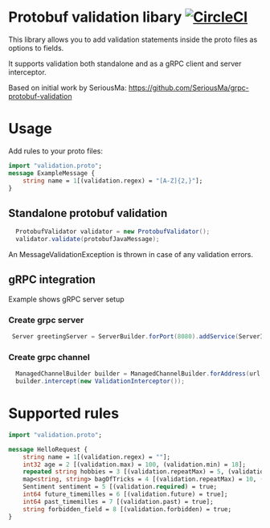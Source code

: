 # Protobuf validation libary [![CircleCI](https://circleci.com/gh/entur/protobuf-validation/tree/master.svg?style=svg&circle-token=579b7169ab744607b6748aafb5ec56df01fbd4db)](https://circleci.com/gh/entur/protobuf-validation/tree/master)

This library allows you to add validation statements inside the proto files as options to fields.

It supports validation both standalone and as a gRPC client and server interceptor.

Based on initial work by SeriousMa: https://github.com/SeriousMa/grpc-protobuf-validation

# Usage

Add rules to your proto files:
```proto
import "validation.proto";
message ExampleMessage {
    string name = 1[(validation.regex) = "[A-Z]{2,}"];
}
```

## Standalone protobuf validation

```java
  ProtobufValidator validator = new ProtobufValidator();
  validator.validate(protobufJavaMessage);
```

An MessageValidationException is thrown in case of any validation errors.

## gRPC integration

Example shows gRPC server setup

### Create grpc server 
```java
 Server greetingServer = ServerBuilder.forPort(8080).addService(ServerInterceptors.intercept(new GreetingServiceImpl(), new ValidationInterceptor())).build();

```

### Create grpc channel

```java
  ManagedChannelBuilder builder = ManagedChannelBuilder.forAddress(url.getHost(), url.getPort()).usePlaintext(true);
  builder.intercept(new ValidationInterceptor());
```

# Supported rules

```proto
import "validation.proto";

message HelloRequest {
    string name = 1[(validation.regex) = ""];
    int32 age = 2 [(validation.max) = 100, (validation.min) = 18];
    repeated string hobbies = 3 [(validation.repeatMax) = 5, (validation.repeatMin) = 2];
    map<string, string> bagOfTricks = 4 [(validation.repeatMax) = 10, (validation.repeatMin) = 2];
    Sentiment sentiment = 5 [(validation.required) = true;
    int64 future_timemilles = 6 [(validation.future) = true];
    int64 past_timemilles = 7 [(validation.past) = true];
    string forbidden_field = 8 [(validation.forbidden) = true;
}
```
